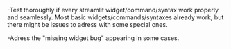 -Test thoroughly if every streamlit widget/command/syntax work properly and seamlessly.
Most basic widgets/commands/syntaxes already work, but there might be issues to adress with some special ones.

-Adress the "missing widget bug" appearing in some cases.

